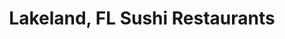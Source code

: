 ---
layout: city
title: Lakeland, FL Sushi Restaurants
permalink: /florida/lakeland/
stateAbbr: FL
stateName: Florida
cityName: Lakeland
---
